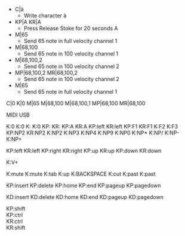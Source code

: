 - C|à 
  - Write character à 
- KP|A  KR|A  
  - Press Release Stoke for 20 seconds A
- M|65
  - Send 65 note in full velocity channel 1
- M|68,100
  - Send 65 note in 100 velocity channel 1
- M|68,100,2
  - Send 65 note in 100 velocity channel 2
- MP|68,100,2 MR|68,100,2
  - Send 65 note in 100 velocity channel 2
- M|65
  - Send 65 note in full velocity channel 1

C|0
K|0
M|65
M|68,100
M|68,100,1
MP|68,100
MR|68,100


MIDI USB 





K:0
K:0
K: 
K:0
KP: 
KR: 
KP:A
KR:A
KP:left
KR:left
KP:F1
KR:F1
K:F2
K:F3
KP:NP2
KR:NP2
K:NP2
K:NP3
K:NP4
K:NP9
K:NP0
K:NP*
K:NP/
K:NP-
K:NP+

KP:left
KR:left
KP:right
KR:right
KP:up
KR:up
KP:down
KR:down

K:V+


K:mute
K:mute
K:tab
K:up
K:BACKSPACE
K:cut
K:past
K:past

KP:insert
KP:delete
KP:home
KP:end
KP:pageup
KP:pagedown

KD:insert
KD:delete
KD:home
KD:end
KD:pageup
KD:pagedown

KP:shift  
KP:ctrl  
KR:ctrl  
KR:shift  


